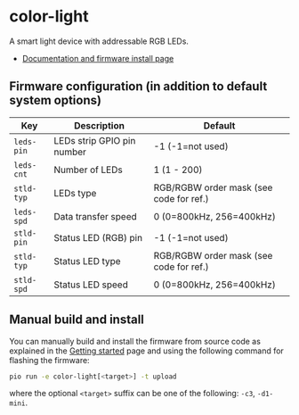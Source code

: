 # color-light

A smart light device with addressable RGB LEDs.

- [Documentation and firmware install page](https://homegenie.it/mini/1.2/examples/smart-led-lights/)


## Firmware configuration (in addition to default system options)

| Key        | Description                | Default                                 |
|------------|----------------------------|-----------------------------------------|
| `leds-pin` | LEDs strip GPIO pin number | -1 (-1=not used)                        |
| `leds-cnt` | Number of LEDs             | 1 (1 - 200)                             |
| `stld-typ` | LEDs type                  | RGB/RGBW order mask (see code for ref.) |
| `leds-spd` | Data transfer speed        | 0 (0=800kHz, 256=400kHz)                |
| `stld-pin` | Status LED (RGB) pin       | -1 (-1=not used)                        |
| `stld-typ` | Status LED type            | RGB/RGBW order mask (see code for ref.) |
| `stld-spd` | Status LED speed           | 0 (0=800kHz, 256=400kHz)                |


## Manual build and install

You can manually build and install the firmware from source code
as explained in the [Getting started](../../getting-started#custom-firmware) page
and using the following command for flashing the firmware:

```bash
pio run -e color-light[<target>] -t upload
```

where the optional `<target>` suffix can be one of the following: `-c3`, `-d1-mini`.